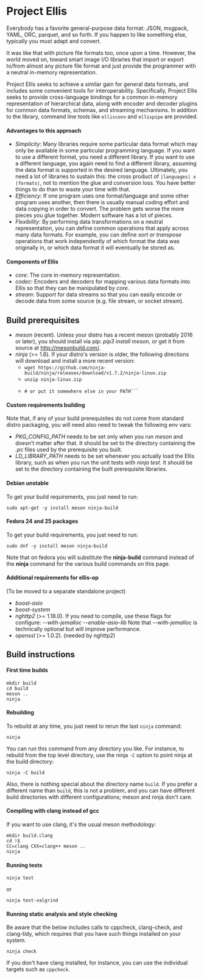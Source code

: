 # Project Ellis

Everybody has a favorite general-purpose data format: JSON, msgpack, YAML, ORC,
parquet, and so forth. If you happen to like something else, typically you must
adapt and convert.

It was like that with picture file formats too, once upon a time. However, the
world moved on, toward smart image I/O libraries that import or export to/from
almost any picture file format and just provide the programmer with a neutral
in-memory representation.

Project Ellis seeks to achieve a similar gain for general data formats, and
includes some convenient tools for interoperability.  Specifically, Project
Ellis seeks to provide cross-language bindings for a common in-memory
representation of hierarchical data, along with encoder and decoder plugins
for common data formats, schemas, and streaming mechanisms.  In addition to
the library, command line tools like `ellisconv` and `ellispipe` are provided.

#### Advantages to this approach

- *Simplicity*: Many libraries require some particular data format which may
  only be available in some particular programming language. If you want to use
  a different format, you need a different library. If you want to use a
  different language, you again need to find a different library, assuming the
  data format is supported in the desired language. Ultimately, you need a lot
  of libraries to sustain this: the cross product of `|languages| x |formats|`,
  not to mention the glue and conversion loss. You have better things to do
  than to waste your time with that.
- *Efficiency*: If one program uses one format/language and some other program
  uses another, then there is usually manual coding effort and data copying in
  order to convert. The problem gets worse the more pieces you glue together.
  Modern software has a lot of pieces.
- *Flexibility*: By performing data transformations on a neutral representation,
  you can define common operations that apply across many data formats. For
  example, you can define *sort* or *transpose* operations that work
  independently of which format the data was originally in, or which data format
  it will eventually be stored as.

#### Components of Ellis

- *core*: The core in-memory representation.
- *codec*: Encoders and decoders for mapping various data formats into Ellis so
  that they can be manipulated by *core*.
- *stream*: Support for data streams so that you can easily encode or decode
  data from some source (e.g. file stream, or socket stream).

## Build prerequisites

- *meson* (recent). Unless your distro has a recent meson (probably 2016 or
  later), you should install via pip: *pip3 install meson*, or get it from
  source at http://mesonbuild.com/.
- *ninja* (>= 1.6). If your distro's version is older, the following directions
  will download and install a more recent version:
    - ```wget https://github.com/ninja-build/ninja/releases/download/v1.7.2/ninja-linux.zip```
    - ```unzip ninja-linux.zip```
    - ```sudo install -o root -g root -m755 ninja /usr/bin/ninja
      # or put it somewhere else in your PATH```

#### Custom requirements building

Note that, if any of your build prerequisites do not come from standard distro
packaging, you will need also need to tweak the following env vars:

- *PKG_CONFIG_PATH* needs to be set only when you run *meson* and doesn't matter
  after that. It should be set to the directory containing the *.pc* files used
  by the prerequisite you built.
- *LD_LIBRARY_PATH* needs to be set whenever you actually load the Ellis
  library, such as when you run the unit tests with *ninja test*. It should be
  set to the directory containing the built prerequisite libraries.

#### Debian unstable

To get your build requirements, you just need to run:

```
sudo apt-get -y install meson ninja-build
```

#### Fedora 24 and 25 packages

To get your build requirements, you just need to run:

```
sudo dnf -y install meson ninja-build
```

Note that on fedora you will substitute the **ninja-build** command instead of
the **ninja** command for the various build commands on this page.

#### Additional requirements for ellis-op

(To be moved to a separate standalone project)

- *boost-asio*
- *boost-system*
- *nghttp2* (>= 1.18.0). If you need to compile, use these flags for
  configure:
  *--with-jemalloc --enable-asio-lib*
  Note that *--with-jemalloc* is technically optional but will improve
  performance.
- *openssl* (>= 1.0.2). (needed by nghttp2)


## Build instructions

#### First time builds

```
mkdir build
cd build
meson ..
ninja
```

#### Rebuilding

To rebuild at any time, you just need to rerun the last `ninja` command:

```
ninja
```

You can run this command from any directory you like. For instance, to
rebuild from the top level directory, use the ninja `-C` option to point ninja
at the build directory:

```
ninja -C build
```

Also, there is nothing special about the directory name `build`. If you
prefer a different name than `build`, this is not a problem, and you
can have different build directories with different configurations; meson and
ninja don't care.

#### Compiling with clang instead of gcc

If you want to use clang, it's the usual meson methodology:

```
mkdir build.clang
cd !$
CC=clang CXX=clang++ meson ..
ninja
```

#### Running tests
```
ninja test
```
or
```
ninja test-valgrind
```

#### Running static analysis and style checking

Be aware that the below includes calls to cppcheck, clang-check, and
clang-tidy, which requires that you have such things installed on your system.

```
ninja check
```

If you don't have clang installed, for instance, you can use the individual
targets such as `cppcheck`.
